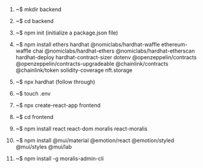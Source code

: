 1. ~$ mkdir backend
2. ~$ cd backend
3. ~$ npm init (initialize a package.json file)
4. ~$ npm install ethers hardhat @nomiclabs/hardhat-waffle ethereum-waffle chai @nomiclabs/hardhat-ethers @nomiclabs/hardhat-etherscan hardhat-deploy hardhat-contract-sizer dotenv @openzeppelin/contracts @openzeppelin/contracts-upgradeable @chainlink/contracts @chainlink/token solidity-coverage nft.storage
5. ~$ npx hardhat (follow through)
6. ~$ touch .env

1. ~$ npx create-react-app frontend
2. ~$ cd frontend
3. ~$ npm install react react-dom moralis react-moralis
4. ~$ npm install @mui/material @emotion/react @emotion/styled @mui/styles @mui/lab
5. ~$ npm install -g moralis-admin-cli